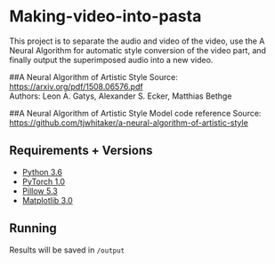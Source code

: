 # Making-video-into-pasta
This project is to separate the audio and video of the video, use the A Neural Algorithm for automatic style conversion of the video part, and finally output the superimposed audio into a new video.

##A Neural Algorithm of Artistic Style
Source: https://arxiv.org/pdf/1508.06576.pdf  
Authors: Leon A. Gatys, Alexander S. Ecker, Matthias Bethge

##A Neural Algorithm of Artistic Style Model code reference
Source: https://github.com/tjwhitaker/a-neural-algorithm-of-artistic-style

## Requirements + Versions

- [Python 3.6](https://www.python.org/)
- [PyTorch 1.0](https://pytorch.org/)
- [Pillow 5.3](https://pillow.readthedocs.io/en/5.3.x/)
- [Matplotlib 3.0](https://matplotlib.org/)

## Running

Results will be saved in `/output`
